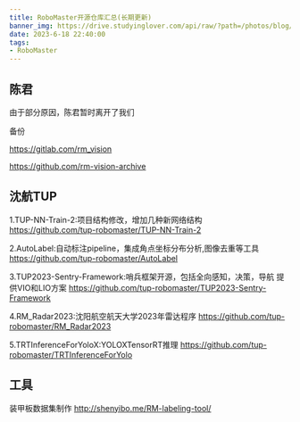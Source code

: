 ```yaml
---
title: RoboMaster开源仓库汇总(长期更新)
banner_img: https://drive.studyinglover.com/api/raw/?path=/photos/blog/background/1679396994125.png
date: 2023-6-18 22:40:00
tags:
- RoboMaster
---
```

## 陈君
由于部分原因，陈君暂时离开了我们

备份

https://gitlab.com/rm_vision

https://github.com/rm-vision-archive

## 沈航TUP
1.TUP-NN-Train-2:项目结构修改，增加几种新网络结构 
https://github.com/tup-robomaster/TUP-NN-Train-2 

2.AutoLabel:自动标注pipeline，集成角点坐标分布分析,图像去重等工具 
https://github.com/tup-robomaster/AutoLabel 

3.TUP2023-Sentry-Framework:哨兵框架开源，包括全向感知，决策，导航 
提供VIO和LIO方案 
https://github.com/tup-robomaster/TUP2023-Sentry-Framework 

4.RM_Radar2023:沈阳航空航天大学2023年雷达程序 
https://github.com/tup-robomaster/RM_Radar2023 

5.TRTInferenceForYoloX:YOLOXTensorRT推理 
https://github.com/tup-robomaster/TRTInferenceForYolo

## 工具

装甲板数据集制作
http://shenyibo.me/RM-labeling-tool/